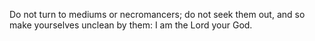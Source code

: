 Do not turn to mediums or necromancers; do not seek them out, and so make yourselves unclean by them: I am the Lord your God.
